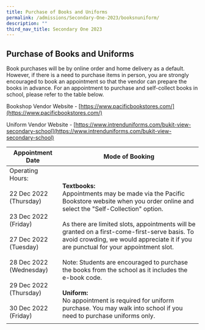 ```yaml
---
title: Purchase of Books and Uniforms
permalink: /admissions/Secondary-One-2023/booksnuniform/
description: ""
third_nav_title: Secondary One 2023
---
```

## Purchase of Books and Uniforms

Book purchases will be by online order and home delivery as a default.  However, if there is a need to purchase items in person, you are strongly encouraged to book an appointment so that the vendor can prepare the books in advance. For an appointment to purchase and self-collect books in school, please refer to the table below.  
  
Bookshop Vendor Website - [https://www.pacificbookstores.com/](https://www.pacificbookstores.com/)  
  
Uniform Vendor Website - [https://www.intrenduniforms.com/bukit-view-secondary-school](https://www.intrenduniforms.com/bukit-view-secondary-school)

| **Appointment Date**  | **Mode of Booking**  |
|---|---|
| Operating Hours:<br><br>22 Dec 2022 (Thursday)  <br><br>23 Dec 2022 (Friday)  <br><br>27 Dec 2022 (Tuesday)  <br><br>28 Dec 2022 (Wednesday)  <br><br>29 Dec 2022 (Thursday)  <br><br>30 Dec 2022 (Friday)  | <br><br>**Textbooks:**   <br>Appointments may be made via the Pacific Bookstore website when you order online and select the "Self-Collection" option. <br><br>As there are limited slots, appointments will be granted on a first-come-first-serve basis. To avoid crowding, we would appreciate it if you are punctual for your appointment slot.<br><br>Note: Students are encouraged to purchase the books from the school as it includes the e-book code.<br><br>**Uniform:**  <br>No appointment is required for uniform purchase. You may walk into school if you need to purchase uniforms only. |
|   |   |
